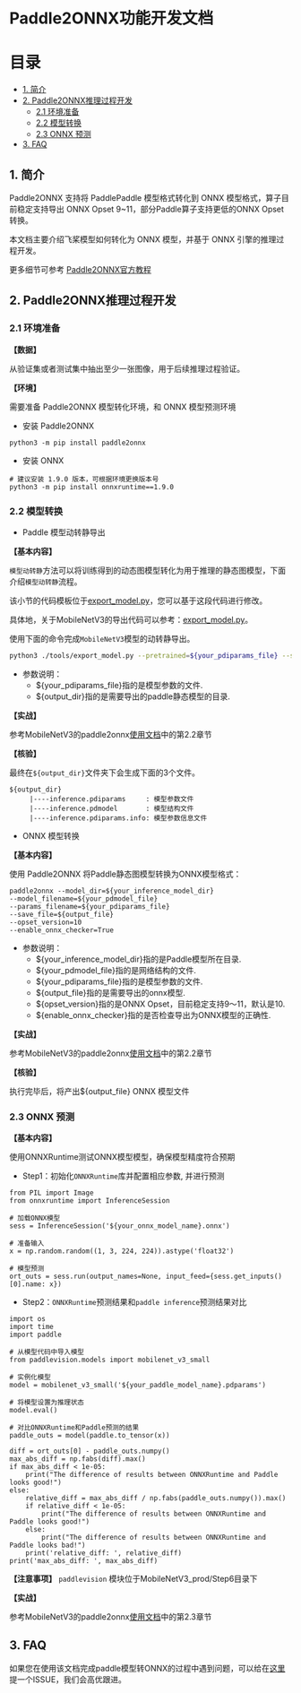 # Paddle2ONNX功能开发文档

# 目录

- [1. 简介](#1---)
- [2. Paddle2ONNX推理过程开发](#2---)
    - [2.1 环境准备](#2.1---)
    - [2.2 模型转换](#2.2---)
    - [2.3 ONNX 预测](#2.3---)
- [3. FAQ](#3---)

## 1. 简介
Paddle2ONNX 支持将 PaddlePaddle 模型格式转化到 ONNX 模型格式，算子目前稳定支持导出 ONNX Opset 9~11，部分Paddle算子支持更低的ONNX Opset转换。

本文档主要介绍飞桨模型如何转化为 ONNX 模型，并基于 ONNX 引擎的推理过程开发。

更多细节可参考 [Paddle2ONNX官方教程](https://github.com/PaddlePaddle/Paddle2ONNX/blob/develop/README_zh.md)

## 2. Paddle2ONNX推理过程开发
### 2.1 环境准备
**【数据】**

从验证集或者测试集中抽出至少一张图像，用于后续推理过程验证。

**【环境】**

需要准备 Paddle2ONNX 模型转化环境，和 ONNX 模型预测环境

- 安装 Paddle2ONNX
```
python3 -m pip install paddle2onnx
```

- 安装 ONNX
```
# 建议安装 1.9.0 版本，可根据环境更换版本号
python3 -m pip install onnxruntime==1.9.0
```

### 2.2 模型转换


- Paddle 模型动转静导出

**【基本内容】**

`模型动转静`方法可以将训练得到的动态图模型转化为用于推理的静态图模型，下面介绍`模型动转静`流程。

该小节的代码模板位于[export_model.py](./template/code/export_model.py)，您可以基于这段代码进行修改。

具体地，关于MobileNetV3的导出代码可以参考：[export_model.py](../../mobilenetv3_prod/Step6/tools/export_model.py)。

使用下面的命令完成`MobileNetV3`模型的动转静导出。

```bash
python3 ./tools/export_model.py --pretrained=${your_pdiparams_file} --save-inference-dir=${output_dir}
```

- 参数说明：
  - ${your_pdiparams_file}指的是模型参数的文件.
  - ${output_dir}指的是需要导出的paddle静态模型的目录.

**【实战】**

参考MobileNetV3的paddle2onnx[使用文档](../../mobilenetv3_prod/Step6/deploy/onnx_python/README.md)中的第2.2章节

**【核验】**

最终在`${output_dir}`文件夹下会生成下面的3个文件。

```
${output_dir}
     |----inference.pdiparams     : 模型参数文件
     |----inference.pdmodel       : 模型结构文件
     |----inference.pdiparams.info: 模型参数信息文件
```

- ONNX 模型转换

**【基本内容】**

使用 Paddle2ONNX 将Paddle静态图模型转换为ONNX模型格式：

```
paddle2onnx --model_dir=${your_inference_model_dir}
--model_filename=${your_pdmodel_file}
--params_filename=${your_pdiparams_file}
--save_file=${output_file}
--opset_version=10
--enable_onnx_checker=True
```

- 参数说明：
  - ${your_inference_model_dir}指的是Paddle模型所在目录.
  - ${your_pdmodel_file}指的是网络结构的文件.
  - ${your_pdiparams_file}指的是模型参数的文件.
  - ${output_file}指的是需要导出的onnx模型.
  - ${opset_version}指的是ONNX Opset，目前稳定支持9～11，默认是10.
  - ${enable_onnx_checker}指的是否检查导出为ONNX模型的正确性.

**【实战】**

参考MobileNetV3的paddle2onnx[使用文档](../../mobilenetv3_prod/Step6/deploy/onnx_python/README.md)中的第2.2章节

**【核验】**

执行完毕后，将产出${output_file} ONNX 模型文件


### 2.3 ONNX 预测

**【基本内容】**

使用ONNXRuntime测试ONNX模型模型，确保模型精度符合预期

- Step1：初始化`ONNXRuntime`库并配置相应参数, 并进行预测

```
from PIL import Image
from onnxruntime import InferenceSession

# 加载ONNX模型
sess = InferenceSession('${your_onnx_model_name}.onnx')

# 准备输入
x = np.random.random((1, 3, 224, 224)).astype('float32')

# 模型预测
ort_outs = sess.run(output_names=None, input_feed={sess.get_inputs()[0].name: x})
```

- Step2：`ONNXRuntime`预测结果和`paddle inference`预测结果对比

```
import os
import time
import paddle

# 从模型代码中导入模型
from paddlevision.models import mobilenet_v3_small

# 实例化模型
model = mobilenet_v3_small('${your_paddle_model_name}.pdparams')

# 将模型设置为推理状态
model.eval()

# 对比ONNXRuntime和Paddle预测的结果
paddle_outs = model(paddle.to_tensor(x))

diff = ort_outs[0] - paddle_outs.numpy()
max_abs_diff = np.fabs(diff).max()
if max_abs_diff < 1e-05:
    print("The difference of results between ONNXRuntime and Paddle looks good!")
else:
    relative_diff = max_abs_diff / np.fabs(paddle_outs.numpy()).max()
    if relative_diff < 1e-05:
        print("The difference of results between ONNXRuntime and Paddle looks good!")
    else:
        print("The difference of results between ONNXRuntime and Paddle looks bad!")
    print('relative_diff: ', relative_diff)
print('max_abs_diff: ', max_abs_diff)

```

**【注意事项】**
`paddlevision` 模块位于MobileNetV3_prod/Step6目录下

**【实战】**

参考MobileNetV3的paddle2onnx[使用文档](../../mobilenetv3_prod/Step6/deploy/onnx_python/README.md)中的第2.3章节

## 3. FAQ

如果您在使用该文档完成paddle模型转ONNX的过程中遇到问题，可以给在[这里](https://github.com/PaddlePaddle/Paddle2ONNX/issues)提一个ISSUE，我们会高优跟进。
